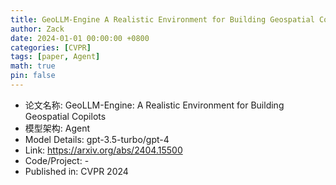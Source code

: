 ```yaml
---
title: GeoLLM-Engine A Realistic Environment for Building Geospatial Copilots
author: Zack
date: 2024-01-01 00:00:00 +0800
categories: [CVPR]
tags: [paper, Agent]
math: true
pin: false
---
```

- 论文名称: GeoLLM-Engine: A Realistic Environment for Building Geospatial Copilots
- 模型架构: Agent
- Model Details: gpt-3.5-turbo/gpt-4
- Link: https://arxiv.org/abs/2404.15500
- Code/Project: -
- Published in: CVPR 2024
